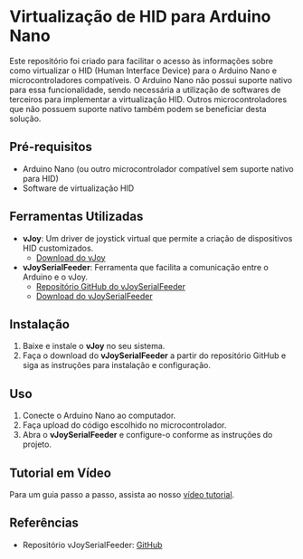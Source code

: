 # Virtualização de HID para Arduino Nano

Este repositório foi criado para facilitar o acesso às informações sobre como virtualizar o HID (Human Interface Device) para o Arduino Nano e microcontroladores compatíveis. O Arduino Nano não possui suporte nativo para essa funcionalidade, sendo necessária a utilização de softwares de terceiros para implementar a virtualização HID. Outros microcontroladores que não possuem suporte nativo também podem se beneficiar desta solução.

## Pré-requisitos

- Arduino Nano (ou outro microcontrolador compatível sem suporte nativo para HID)
- Software de virtualização HID

## Ferramentas Utilizadas

- **vJoy**: Um driver de joystick virtual que permite a criação de dispositivos HID customizados.
  - [Download do vJoy](https://sourceforge.net/projects/vjoystick/)
- **vJoySerialFeeder**: Ferramenta que facilita a comunicação entre o Arduino e o vJoy.
  - [Repositório GitHub do vJoySerialFeeder](https://github.com/Cleric-K/vJoySerialFeeder/tree/master)
  - [Download do vJoySerialFeeder](https://github.com/Cleric-K/vJoySerialFeeder/releases)

## Instalação

1. Baixe e instale o **vJoy** no seu sistema.
2. Faça o download do **vJoySerialFeeder** a partir do repositório GitHub e siga as instruções para instalação e configuração.

## Uso

1. Conecte o Arduino Nano ao computador.
2. Faça upload do código escolhido no microcontrolador.
3. Abra o **vJoySerialFeeder** e configure-o conforme as instruções do projeto.

## Tutorial em Vídeo

Para um guia passo a passo, assista ao nosso [vídeo tutorial](#).

## Referências

- Repositório vJoySerialFeeder: [GitHub](https://github.com/Cleric-K/vJoySerialFeeder/tree/master)
